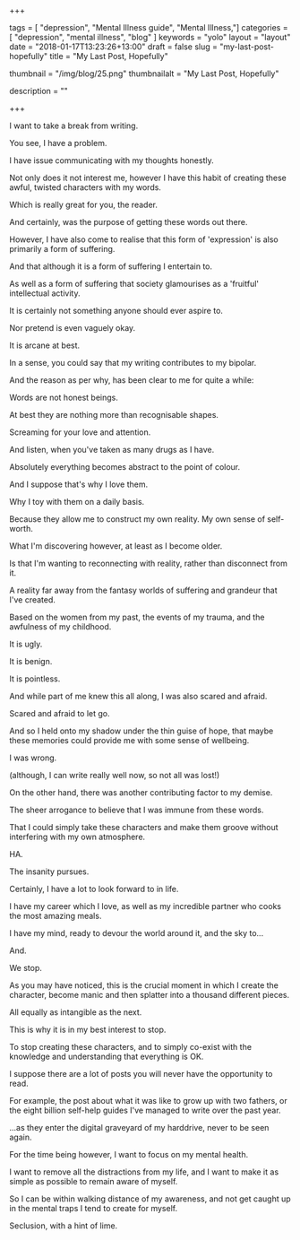 +++

tags = [ "depression", "Mental Illness guide", "Mental Illness,"]
categories = [ "depression", "mental illness", "blog" ]
keywords = "yolo" 
layout = "layout"
date = "2018-01-17T13:23:26+13:00"
draft = false
slug = "my-last-post-hopefully"
title = "My Last Post, Hopefully"

thumbnail = "/img/blog/25.png"
thumbnailalt = "My Last Post, Hopefully"

description = ""

+++

I want to take a break from writing. 

You see, I have a problem. 

I have issue communicating with my thoughts honestly. 

Not only does it not interest me, however I have this habit of creating these awful, twisted characters with my words.

Which is really great for you, the reader.

And certainly, was the purpose of getting these words out there.

<!-- In order to convey story for the point of insight and entertainment.  -->

However, I have also come to realise that this form of 'expression' is also primarily a form of suffering.

And that although it is a form of suffering I entertain to.

As well as a form of suffering that society glamourises as a 'fruitful' intellectual activity.

It is certainly not something anyone should ever aspire to. 

Nor pretend is even vaguely okay. 

It is arcane at best. 

In a sense, you could say that my writing contributes to my bipolar. 

And the reason as per why, has been clear to me for quite a while: 

Words are not honest beings.

At best they are nothing more than recognisable shapes.

Screaming for your love and attention. 

And listen, when you've taken as many drugs as I have. 

Absolutely everything becomes abstract to the point of colour. 

And I suppose that's why I love them. 

Why I toy with them on a daily basis. 

Because they allow me to construct my own reality. My own sense of self-worth. 

What I'm discovering however, at least as I become older.

Is that I'm wanting to reconnecting with reality, rather than disconnect from it. 

A reality far away from the fantasy worlds of suffering and grandeur that I've created. 

Based on the women from my past, the events of my trauma, and the awfulness of my childhood. 

It is ugly. 

It is benign.

It is pointless. 

And while part of me knew this all along, I was also scared and afraid. 

Scared and afraid to let go.

And so I held onto my shadow under the thin guise of hope, that maybe these memories could provide me with some sense of wellbeing. 

I was wrong. 

(although, I can write really well now, so not all was lost!)

On the other hand, there was another contributing factor to my demise. 

The sheer arrogance to believe that I was immune from these words. 

That I could simply take these characters and make them groove without interfering with my own atmosphere. 

HA.

The insanity pursues. 

Certainly, I have a lot to look forward to in life. 

I have my career which I love, as well as my incredible partner who cooks the most amazing meals. 

I have my mind, ready to devour the world around it, and the sky to... 

And. 

We stop. 

As you may have noticed, this is the crucial moment in which I create the character, become manic and then splatter into a thousand different pieces.

All equally as intangible as the next.  

This is why it is in my best interest to stop.

To stop creating these characters, and to simply co-exist with the knowledge and understanding that everything is OK. 

I suppose there are a lot of posts you will never have the opportunity to read. 

For example, the post about what it was like to grow up with two fathers, or the eight billion self-help guides I've managed to write over the past year. 

...as they enter the digital graveyard of my harddrive, never to be seen again. 

For the time being however, I want to focus on my mental health. 

I want to remove all the distractions from my life, and I want to make it as simple as possible to remain aware of myself. 

So I can be within walking distance of my awareness, and not get caught up in the mental traps I tend to create for myself.

Seclusion, with a hint of lime. 
